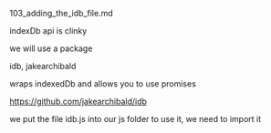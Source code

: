 103_adding_the_idb_file.md

indexDb api is clinky

we will use a package

idb, jakearchibald


wraps indexedDb and allows you to use promises

https://github.com/jakearchibald/idb



we put the file idb.js into our js folder
to use it, we need to import it




















